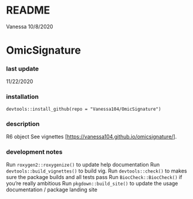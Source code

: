 README
================
Vanessa
10/8/2020

OmicSignature
=============

### last update

11/22/2020

### installation

`devtools::install_github(repo = "Vanessa104/OmicSignature")`

### description

R6 object See vignettes \[<https://vanessa104.github.io/omicsignature/>\].

### development notes

Run `roxygen2::roxygenize()` to update help documentation Run `devtools::build_vignettes()` to build vig. Run `devtools::check()` to makes sure the package builds and all tests pass Run `BiocCheck::BiocCheck()` if you’re really ambitious Run `pkgdown::build_site()` to update the usage documentation / package landing site
